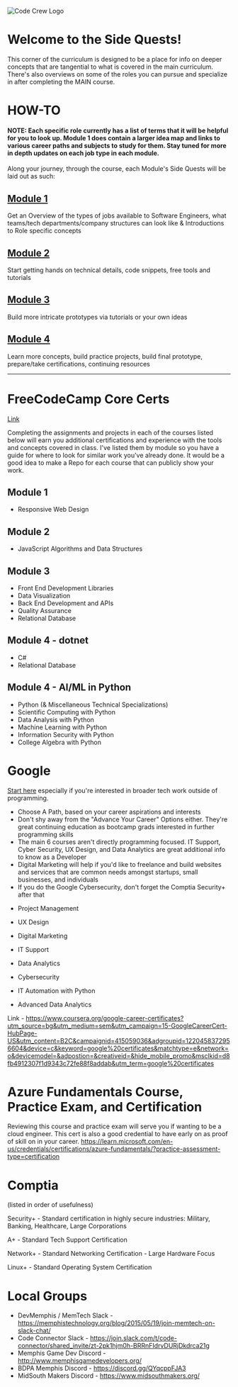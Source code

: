 ![Code Crew Logo](/Imgs/codecrewlogo.png  "image_tooltip")

# Welcome to the Side Quests!

This corner of the curriculum is designed to be a place for info on deeper concepts that are tangential to what is covered in the main curriculum. There's also overviews on some of the roles you can pursue and specialize in after completing the MAIN course.

# HOW-TO

#### NOTE: Each specific role currently has a list of terms that it will be helpful for you to look up. Module 1 does contain a larger idea map and links to various career paths and subjects to study for them. Stay tuned for more in depth updates on each job type in each module.

Along your journey, through the course, each Module's Side Quests will be laid out as such:

## [Module 1](/Side_Quests/Module_1/)

Get an Overview of the types of jobs available to Software Engineers, what teams/tech departments/company structures can look like
& Introductions to Role specific concepts

## [Module 2](/Side_Quests/Module_2/)

Start getting hands on technical details, code snippets, free tools and tutorials

## [Module 3](/Side_Quests/Module_3/)

Build more intricate prototypes via tutorials or your own ideas

## [Module 4](/Side_Quests/Module_4/)

Learn more concepts, build practice projects, build final prototype, prepare/take certifications, continuing resources

-----------------

# FreeCodeCamp Core Certs

[Link](https://www.freecodecamp.org/learn)

Completing the assignments and projects in each of the courses listed below will earn you additional certifications and experience with the tools and concepts covered in class.
I've listed them by module so you have a guide for where to look for similar work you've already done.
It would be a good idea to make a Repo for each course that can publicly show your work.
 
## Module 1

- Responsive Web Design

## Module 2

- JavaScript Algorithms and Data Structures

## Module 3

- Front End Development Libraries
- Data Visualization
- Back End Development and APIs
- Quality Assurance
- Relational Database

## Module 4 - dotnet

- C#
- Relational Database

## Module 4 - AI/ML in Python

- Python (& Miscellaneous Technical Specializations)
- Scientific Computing with Python
- Data Analysis with Python
- Machine Learning with Python
- Information Security with Python
- College Algebra with Python

# Google 

[Start here](https://grow.google/certificates/) especially if you're interested in broader tech work outside of programming. 

* Choose A Path, based on your career aspirations and interests
* Don't shy away from the "Advance Your Career" Options either. They're great continuing education as bootcamp grads interested in further programming skills
* The main 6 courses aren't directly programming focused. IT Support, Cyber Security, UX Design, and Data Analytics are great additional info to know as a Developer
* Digital Marketing will help if you'd like to freelance and build websites and services that are common needs amongst startups, small businesses, and individuals 
* If you do the Google Cybersecurity, don't forget the Comptia Security+ after that

- Project Management
- UX Design
- Digital Marketing

- IT Support
- Data Analytics
- Cybersecurity

- IT Automation with Python
- Advanced Data Analytics

Link - https://www.coursera.org/google-career-certificates?utm_source=bg&utm_medium=sem&utm_campaign=15-GoogleCareerCert-HubPage-US&utm_content=B2C&campaignid=415059036&adgroupid=1220458372956604&device=c&keyword=google%20certificates&matchtype=e&network=o&devicemodel=&adpostion=&creativeid=&hide_mobile_promo&msclkid=d8fb4912307f1d9343c72fe88f8addab&utm_term=google%20certificates

# Azure Fundamentals Course, Practice Exam, and Certification
Reviewing this course and practice exam will serve you if wanting to be a cloud engineer.
This cert is also a good credential to have early on as proof of skill on in your career.
https://learn.microsoft.com/en-us/credentials/certifications/azure-fundamentals/?practice-assessment-type=certification


# Comptia 

(listed in order of usefulness)

Security+ - Standard certification in highly secure industries: Military, Banking, Healthcare, Large Corporations

A+ - Standard Tech Support Certification

Network+ - Standard Networking Certification - Large Hardware Focus

Linux+ - Standard Operating System Certification

# Local Groups

- DevMemphis / MemTech Slack - https://memphistechnology.org/blog/2015/05/19/join-memtech-on-slack-chat/
- Code Connector Slack - https://join.slack.com/t/code-connector/shared_invite/zt-2pk1hjm0h-BRRnFIdrvDURjDkdrca21g
- Memphis Game Dev Discord - http://www.memphisgamedevelopers.org/
- BDPA Memphis Discord - https://discord.gg/QYqcppFJA3
- MidSouth Makers Discord - https://www.midsouthmakers.org/